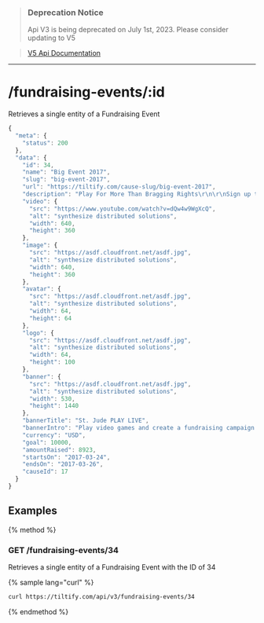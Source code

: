 >### Deprecation Notice
>Api V3 is being deprecated on July 1st, 2023. Please consider updating to V5

>[V5 Api Documentation](https://v5api.tiltify.com/api/public)

-----

# /fundraising-events/:id

Retrieves a single entity of a Fundraising Event

```js
{
  "meta": {
    "status": 200
  },
  "data": {
    "id": 34,
    "name": "Big Event 2017",
    "slug": "big-event-2017",
    "url": "https://tiltify.com/cause-slug/big-event-2017",
    "description": "Play For More Than Bragging Rights\r\n\r\nSign up to create your own campaign and start fundraising. Play and stream your favorite video games to raise donations and unlock exclusive loot.\r\n\r\nSt. Jude has helped push the childhood cancer survival rate from less than 20% when we opened to 80% today. We won’t stop until no child dies from cancer.",
    "video": {
      "src": "https://www.youtube.com/watch?v=dQw4w9WgXcQ",
      "alt": "synthesize distributed solutions",
      "width": 640,
      "height": 360
    },
    "image": {
      "src": "https://asdf.cloudfront.net/asdf.jpg",
      "alt": "synthesize distributed solutions",
      "width": 640,
      "height": 360
    },
    "avatar": {
      "src": "https://asdf.cloudfront.net/asdf.jpg",
      "alt": "synthesize distributed solutions",
      "width": 64,
      "height": 64
    },
    "logo": {
      "src": "https://asdf.cloudfront.net/asdf.jpg",
      "alt": "synthesize distributed solutions",
      "width": 64,
      "height": 100
    },
    "banner": {
      "src": "https://asdf.cloudfront.net/asdf.jpg",
      "alt": "synthesize distributed solutions",
      "width": 530,
      "height": 1440
    },
    "bannerTitle": "St. Jude PLAY LIVE",
    "bannerIntro": "Play video games and create a fundraising campaign to help kids battling cancer.",
    "currency": "USD",
    "goal": 10000,
    "amountRaised": 8923,
    "startsOn": "2017-03-24",
    "endsOn": "2017-03-26",
    "causeId": 17
  }
}
```

## Examples

{% method %}
### GET /fundraising-events/34
Retrieves a single entity of a Fundraising Event with the ID of 34

{% sample lang="curl" %}
```bash
curl https://tiltify.com/api/v3/fundraising-events/34
```

{% endmethod %}
